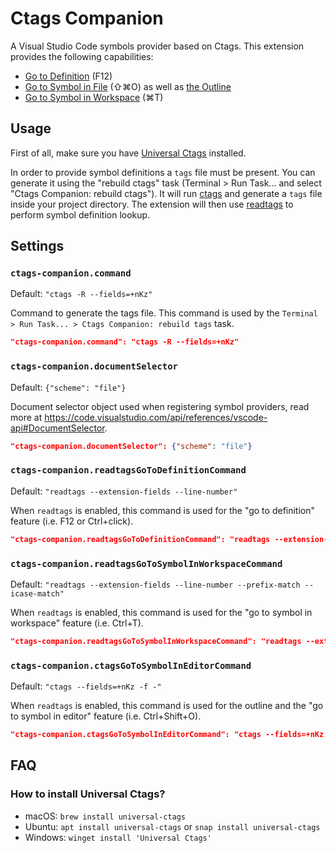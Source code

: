 # Ctags Companion

A Visual Studio Code symbols provider based on Ctags. This extension provides the following capabilities:

- [Go to Definition](https://code.visualstudio.com/docs/editor/editingevolved#_go-to-definition) (F12)
- [Go to Symbol in File](https://code.visualstudio.com/docs/editor/editingevolved#_go-to-symbol) (⇧⌘O) as well as [the Outline](https://code.visualstudio.com/docs/getstarted/userinterface#_outline-view)
- [Go to Symbol in Workspace](https://code.visualstudio.com/docs/editor/editingevolved#_open-symbol-by-name) (⌘T)

## Usage

First of all, make sure you have [Universal Ctags](https://github.com/universal-ctags/ctags) installed.

In order to provide symbol definitions a `tags` file must be present. You can generate it using the "rebuild ctags" task (Terminal > Run Task... and select "Ctags Companion: rebuild ctags"). It will run [ctags](https://docs.ctags.io/en/latest/man/ctags.1.html) and generate a `tags` file inside your project directory. The extension will then use [readtags](https://docs.ctags.io/en/latest/man/readtags.1.html) to perform symbol definition lookup.

## Settings

### `ctags-companion.command`

Default: `"ctags -R --fields=+nKz"`

Command to generate the tags file. This command is used by the `Terminal > Run Task... > Ctags Companion: rebuild tags` task.

```json
"ctags-companion.command": "ctags -R --fields=+nKz"
```

### `ctags-companion.documentSelector`

Default: `{"scheme": "file"}`

Document selector object used when registering symbol providers, read more at https://code.visualstudio.com/api/references/vscode-api#DocumentSelector.

```json
"ctags-companion.documentSelector": {"scheme": "file"}
```

### `ctags-companion.readtagsGoToDefinitionCommand`

Default: `"readtags --extension-fields --line-number"`

When `readtags` is enabled, this command is used for the "go to definition" feature (i.e. F12 or Ctrl+click).

```json
"ctags-companion.readtagsGoToDefinitionCommand": "readtags --extension-fields --line-number"
```

### `ctags-companion.readtagsGoToSymbolInWorkspaceCommand`

Default: `"readtags --extension-fields --line-number --prefix-match --icase-match"`

When `readtags` is enabled, this command is used for the "go to symbol in workspace" feature (i.e. Ctrl+T).

```json
"ctags-companion.readtagsGoToSymbolInWorkspaceCommand": "readtags --extension-fields --line-number --prefix-match --icase-match"
```

### `ctags-companion.ctagsGoToSymbolInEditorCommand`

Default: `"ctags --fields=+nKz -f -"`

When `readtags` is enabled, this command is used for the outline and the "go to symbol in editor" feature (i.e. Ctrl+Shift+O).

```json
"ctags-companion.ctagsGoToSymbolInEditorCommand": "ctags --fields=+nKz -f -"
```

## FAQ

### How to install Universal Ctags?

* macOS: `brew install universal-ctags`
* Ubuntu: `apt install universal-ctags` or `snap install universal-ctags`
* Windows: `winget install 'Universal Ctags'`
